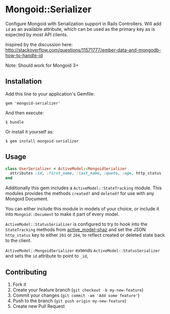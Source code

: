 # Mongoid::Serializer

Configure Mongoid with Serialization support in Rails Controllers. 
Will add `id` as an available attribute, which can be used as the primary key as is expected by most API clients.

Inspired by the discussion here: http://stackoverflow.com/questions/11571777/ember-data-and-mongodb-how-to-handle-id

Note: Should work for Mongoid 3+

## Installation

Add this line to your application's Gemfile:

    gem 'mongoid-serializer'

And then execute:

    $ bundle

Or install it yourself as:

    $ gem install mongoid-serializer


## Usage

```ruby
class UserSerializer < ActiveModel::MongoidSerializer
  attributes :id, :first_name, :last_name, :quote, :age, http_status
end
```

Additionally this gem includes a `ActiveModel::StateTracking` module. This modules provides the methods `created?` and `deleted?` for use with any Mongoid Document.

You can either include this module in models of your choice, or include it into `Mongoid::Document` to make it part of every model. 

`ActiveModel::StatusSerializer` is configured to try to hook into the `StateTracking` methods from [active_model-shaz](https://github.com/kristianmandrup/active_model-shaz) and set the JSON `http_status` key to either `201` or `204`, to reflect created or deleted state back to the client.

`ActiveModel::MongoidSerializer` extends `ActiveModel::StatusSerializer` and sets the `id` attribute to point to `_id`,

## Contributing

1. Fork it
2. Create your feature branch (`git checkout -b my-new-feature`)
3. Commit your changes (`git commit -am 'Add some feature'`)
4. Push to the branch (`git push origin my-new-feature`)
5. Create new Pull Request
